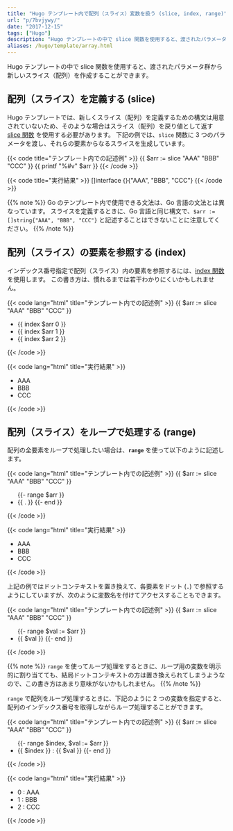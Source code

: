 ```yaml
---
title: "Hugo テンプレート内で配列（スライス）変数を扱う (slice, index, range)"
url: "p/7bvjywy/"
date: "2017-12-15"
tags: ["Hugo"]
description: "Hugo テンプレートの中で slice 関数を使用すると、渡されたパラメータ群から新しいスライス（配列）を作成することができます。"
aliases: /hugo/template/array.html
---
```


Hugo テンプレートの中で slice 関数を使用すると、渡されたパラメータ群から新しいスライス（配列）を作成することができます。

配列（スライス）を定義する (slice)
----

Hugo テンプレートでは、新しくスライス（配列）を定義するための構文は用意されていないため、そのような場合はスライス（配列）を戻り値として返す [slice 関数](https://gohugo.io/functions/slice/) を使用する必要があります。
下記の例では、`slice` 関数に 3 つのパラメータを渡し、それらの要素からなるスライスを生成しています。

{{< code title="テンプレート内での記述例" >}}
{{ $arr := slice "AAA" "BBB" "CCC" }}
{{ printf "%#v" $arr }}
{{< /code >}}

{{< code title="実行結果" >}}
[]interface {}{"AAA", "BBB", "CCC"}
{{< /code >}}

{{% note %}}
Go のテンプレート内で使用できる文法は、Go 言語の文法とは異なっています。
スライスを定義するときに、Go 言語と同じ構文で、`$arr := []string{"AAA", "BBB", "CCC"}` と記述することはできないことに注意してください。
{{% /note %}}


配列（スライス）の要素を参照する (index)
----

インデックス番号指定で配列（スライス）内の要素を参照するには、[index 関数](https://gohugo.io/functions/index-function/) を使用します。
この書き方は、慣れるまでは若干わかりにくいかもしれません。

{{< code lang="html" title="テンプレート内での記述例" >}}
{{ $arr := slice "AAA" "BBB" "CCC" }}
<ul>
  <li>{{ index $arr 0 }}
  <li>{{ index $arr 1 }}
  <li>{{ index $arr 2 }}
</ul>
{{< /code >}}

{{< code lang="html" title="実行結果" >}}
<ul>
  <li>AAA
  <li>BBB
  <li>CCC
</ul>
{{< /code >}}


配列（スライス）をループで処理する (range)
----

配列の全要素をループで処理したい場合は、__`range`__ を使って以下のように記述します。

{{< code lang="html" title="テンプレート内での記述例" >}}
{{ $arr := slice "AAA" "BBB" "CCC" }}
<ul>
  {{- range $arr }}
    <li>{{ . }}
  {{- end }}
</ul>
{{< /code >}}

{{< code lang="html" title="実行結果" >}}
<ul>
    <li>AAA
    <li>BBB
    <li>CCC
</ul>
{{< /code >}}

上記の例ではドットコンテキストを置き換えて、各要素をドット (__`.`__) で参照するようにしていますが、次のように変数名を付けてアクセスすることもできます。

{{< code lang="html" title="テンプレート内での記述例" >}}
{{ $arr := slice "AAA" "BBB" "CCC" }}
<ul>
  {{- range $val := $arr }}
    <li>{{ $val }}
  {{- end }}
</ul>
{{< /code >}}

{{% note %}}
`range` を使ってループ処理をするときに、ループ用の変数を明示的に割り当てても、結局ドットコンテキストの方は置き換えられてしまうようなので、この書き方はあまり意味がないかもしれません。
{{% /note %}}

`range` で配列をループ処理するときに、下記のように 2 つの変数を指定すると、配列のインデックス番号を取得しながらループ処理することができます。

{{< code lang="html" title="テンプレート内での記述例" >}}
{{ $arr := slice "AAA" "BBB" "CCC" }}
<ul>
  {{- range $index, $val := $arr }}
    <li>{{ $index }} : {{ $val }}
  {{- end }}
</ul>
{{< /code >}}

{{< code lang="html" title="実行結果" >}}
<ul>
    <li>0 : AAA
    <li>1 : BBB
    <li>2 : CCC
</ul>
{{< /code >}}

